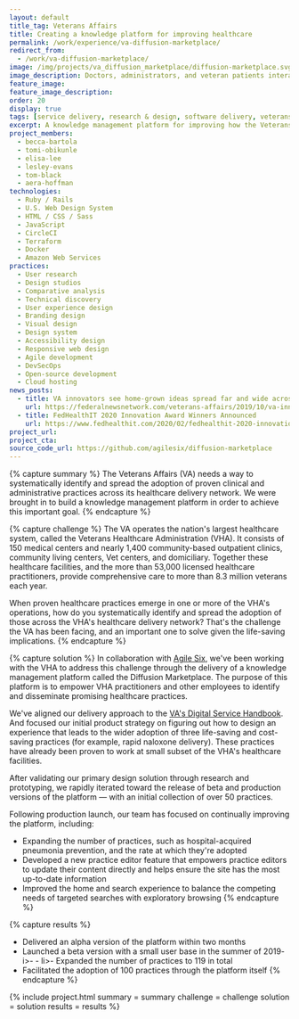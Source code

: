 ```yaml
---
layout: default
title_tag: Veterans Affairs
title: Creating a knowledge platform for improving healthcare
permalink: /work/experience/va-diffusion-marketplace/
redirect_from:
  - /work/va-diffusion-marketplace/
image: /img/projects/va_diffusion_marketplace/diffusion-marketplace.svg
image_description: Doctors, administrators, and veteran patients interacting through digital panes.
feature_image:
feature_image_description:
order: 20
display: true
tags: [service delivery, research & design, software delivery, veterans, healthcare, becca bartola, lesley evans, tom black, aera hoffman, tomi obikunle, elisa lee]
excerpt: A knowledge management platform for improving how the Veterans Affairs delivers healthcare to veterans through the dissemination of promising clinical and administrative practices.
project_members:
  - becca-bartola
  - tomi-obikunle
  - elisa-lee
  - lesley-evans
  - tom-black
  - aera-hoffman
technologies:
  - Ruby / Rails
  - U.S. Web Design System
  - HTML / CSS / Sass
  - JavaScript
  - CircleCI
  - Terraform
  - Docker
  - Amazon Web Services
practices:
  - User research
  - Design studios
  - Comparative analysis
  - Technical discovery
  - User experience design
  - Branding design
  - Visual design
  - Design system
  - Accessibility design
  - Responsive web design
  - Agile development
  - DevSecOps
  - Open-source development
  - Cloud hosting
news_posts:
  - title: VA innovators see home-grown ideas spread far and wide across veterans health network
    url: https://federalnewsnetwork.com/veterans-affairs/2019/10/va-innovators-see-home-grown-ideas-spread-far-and-wide-across-veterans-health-network/
  - title: FedHealthIT 2020 Innovation Award Winners Announced
    url: https://www.fedhealthit.com/2020/02/fedhealthit-2020-innovation-award-winners-announced/
project_url:
project_cta:
source_code_url: https://github.com/agilesix/diffusion-marketplace
---
```


{% capture summary %}
The Veterans Affairs (VA) needs a way to systematically identify and spread the
adoption of proven clinical and administrative practices across its healthcare
delivery network. We were brought in to build a knowledge management platform
in order to achieve this important goal.
{% endcapture %}

{% capture challenge %}
The VA operates the nation's largest healthcare system, called
the Veterans Healthcare Administration (VHA). It consists of 150 medical
centers and nearly 1,400 community-based outpatient clinics, community
living centers, Vet centers, and domiciliary. Together these healthcare
facilities, and the more than 53,000 licensed healthcare practitioners,
provide comprehensive care to more than 8.3 million veterans each year.

When proven healthcare practices emerge in one or more of the VHA's operations,
how do you systematically identify and spread the adoption of those across the
VHA's healthcare delivery network? That's the challenge the VA has been facing,
and an important one to solve given the life-saving implications.
{% endcapture %}

{% capture solution %}
In collaboration with <a href="https://agile6.com/">Agile Six</a>, we've been
working with the VHA to address this challenge through the delivery of a knowledge management
platform called the Diffusion Marketplace. The purpose of this platform is to empower VHA
practitioners and other employees to identify and disseminate promising healthcare practices.

We've aligned our delivery approach to the <a href="https://department-of-veterans-affairs.github.io/va-digital-service-handbook/digital-standards">VA's Digital Service Handbook</a>.
And focused our initial product strategy on figuring out how to design an
experience that leads to the wider adoption of three life-saving and cost-saving
practices (for example, rapid naloxone delivery). These practices have already been
proven to work at small subset of the VHA's healthcare facilities.

After validating our primary design solution through research and prototyping,
we rapidly iterated toward the release of beta and production versions of the
platform — with an initial collection of over 50 practices.

Following production launch, our team has focused on continually improving the platform,
including:

- Expanding the number of practices, such as hospital-acquired pneumonia prevention,
and the rate at which they're adopted
- Developed a new practice editor feature that empowers practice editors to update
their content directly and helps ensure the site has the most up-to-date information
- Improved the home and search experience to balance the competing needs of targeted
searches with exploratory browsing
{% endcapture %}

{% capture results %}
- Delivered an alpha version of the platform within two months
- Launched a beta version with a small user base in the summer of 2019- i>- - li>- Expanded the number of practices to 119 in total
- Facilitated the adoption of 100 practices through the platform itself
{% endcapture %}

{% include project.html
  summary = summary
  challenge = challenge
  solution = solution
  results = results
%}
